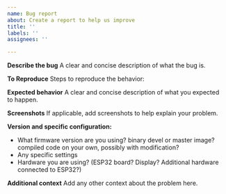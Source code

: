 ```yaml
---
name: Bug report
about: Create a report to help us improve
title: ''
labels: ''
assignees: ''

---
```


**Describe the bug**
A clear and concise description of what the bug is.

**To Reproduce**
Steps to reproduce the behavior:

**Expected behavior**
A clear and concise description of what you expected to happen.

**Screenshots**
If applicable, add screenshots to help explain your problem.

**Version and specific configuration:**
 - What firmware version are you using? binary devel or master image? compiled code on your own, possibly with modification?
 - Any specific settings
 - Hardware you are using? (ESP32 board? Display? Additional hardware connected to ESP32?)

**Additional context**
Add any other context about the problem here.
